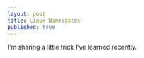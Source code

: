 ```yaml
---
layout: post
title: Linux Namespaces
published: true
---
```

I'm sharing a little trick I've learned recently.
